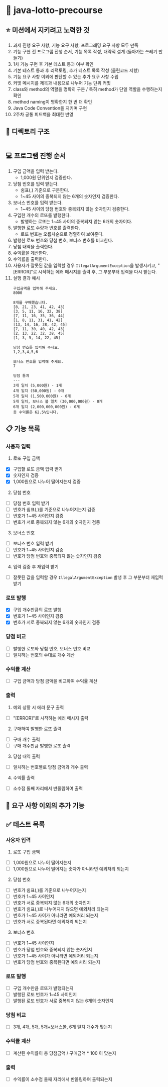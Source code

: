 # 🎱 java-lotto-precourse

## ⭐️ 미션에서 지키려고 노력한 것
1. 과제 진행 요구 사항, 기능 요구 사항, 프로그래밍 요구 사항 모두 만족
2. 기능 구현 전 프로그램 진행 순서, 기능 목록 작성, 대략적 설계 (돌아가는 쓰레기 만들기)
3. 1차 기능 구현 후 기본 테스트 통과 여부 확인
4. 기본 테스트 통과 후 리팩토링, 추가 테스트 목록 작성 (클린코드 지향)
5. 기능 요구 사항 이외에 판단할 수 있는 추가 요구 사항 수립
6. 커밋 메시지를 제목과 내용으로 나누어 기능 단위 커밋
7. class와 method의 역할을 명확히 구분 / 특히 method가 단일 역할을 수행하는지 확인
8. method naming이 명확한지 한 번 더 확인
9. Java Code Convention을 지키며 구현
10. 2주차 공통 피드백을 최대한 반영

## 📁 디렉토리 구조
```
```

## 💻 프로그램 진행 순서
1. 구입 금액을 입력 받는다.
    * 1,000원 단위인지 검증한다.
2. 당첨 번호를 입력 받는다.
    * 쉼표(,) 기준으로 구분한다.
    * 1~45 사이의 중복되지 않는 6개의 숫자인지 검증한다.
3. 보너스 번호를 입력 받는다.
    * 1~45 사이의 당첨 번호와 중복되지 않는 숫자인지 검증한다.
4. 구입한 개수의 로또를 발행한다.
    * 발행하는 로또는 1~45 사이의 중복되지 않는 6개의 숫자이다.
5. 발행한 로또 수량과 번호를 출력한다.
    * 로또 번호는 오름차순으로 정렬하여 보여준다.
6. 발행한 로또 번호와 당첨 번호, 보너스 번호를 비교한다.
7. 당첨 내역을 출력한다.
8. 수익률을 계산한다.
9. 수익률을 출력한다.
10. 사용자가 잘못된 값을 입력할 경우 ``IllegalArgumentException``을 발생시키고, "[ERROR]"로 시작하는 에러 메시지를 출력 후, 그 부분부터 입력을 다시 받는다. 
11. 실행 결과 예시
    ```
    구입금액을 입력해 주세요.
    8000
    
    8개를 구매했습니다.
    [8, 21, 23, 41, 42, 43] 
    [3, 5, 11, 16, 32, 38]
    [7, 11, 16, 35, 36, 44]
    [1, 8, 11, 31, 41, 42]
    [13, 14, 16, 38, 42, 45]
    [7, 11, 30, 40, 42, 43]
    [2, 13, 22, 32, 38, 45]
    [1, 3, 5, 14, 22, 45]
    
    당첨 번호를 입력해 주세요.
    1,2,3,4,5,6
    
    보너스 번호를 입력해 주세요.
    7
    
    당첨 통계
    ---
    3개 일치 (5,000원) - 1개
    4개 일치 (50,000원) - 0개
    5개 일치 (1,500,000원) - 0개
    5개 일치, 보너스 볼 일치 (30,000,000원) - 0개
    6개 일치 (2,000,000,000원) - 0개
    총 수익률은 62.5%입니다.
    ```

## 📋 기능 목록
### 사용자 입력
1. 로또 구입 금액
- [x] 구입할 로또 금액 입력 받기
- [x] 숫자인지 검증
- [x] 1,000원으로 나누어 떨어지는지 검증

2. 당첨 번호
- [ ] 당첨 번호 입력 받기
- [ ] 번호가 쉼표(,)를 기준으로 나누어지는지 검증
- [ ] 번호가 1~45 사이인지 검증
- [ ] 번호가 서로 중복되지 않는 6개의 숫자인지 검증

3. 보너스 번호
- [ ] 보너스 번호 입력 받기
- [ ] 번호가 1~45 사이인지 검증
- [ ] 번호가 당첨 번호와 중복되지 않는 숫자인지 검증

4. 입력 검증 후 재입력 받기
- [ ] 잘못된 값을 입력할 경우 ``IllegalArgumentException`` 발생 후 그 부분부터 재입력 받기

###  로또 발행
- [x] 구입 개수만큼의 로또 발행
- [x] 번호가 1~45 사이인지 검증
- [x] 번호가 서로 중복되지 않는 6개의 숫자인지 검증

### 당첨 비교
- [ ] 발행한 로또와 당첨 번호, 보너스 번호 비교
- [ ] 일치하는 번호의 수대로 개수 계산
 
### 수익률 계산
- [ ] 구입 금액과 당첨 금액을 비교하여 수익률 계산

### 출력
1. 예외 상황 시 에러 문구 출력
- [ ] "[ERROR]"로 시작하는 에러 메시지 출력

2. 구매하여 발행한 로또 출력
- [ ] 구매 개수 출력
- [ ] 구매 개수만큼 발행한 로또 출력

3. 당첨 내역 출력
- [ ] 일치하는 번호별로 당첨 금액과 개수 출력

4. 수익률 출력
- [ ] 소수점 둘째 자리에서 반올림하여 출력

## 🤔 요구 사항 이외의 추가 기능

## ✅ 테스트 목록
### 사용자 입력
1. 로또 구입 금액
- [ ] 1,000원으로 나누어 떨어지는지
- [ ] 1,000원으로 나누어 떨어지는 숫자가 아니라면 예외처리 되는지

2. 당첨 번호
- [ ] 번호가 쉼표(,)를 기준으로 나누어지는지
- [ ] 번호가 1~45 사이인지
- [ ] 번호가 서로 중복되지 않는 6개의 숫자인지
- [ ] 번호가 쉼표(,)로 나누어지지 않으면 예외처리 되는지
- [ ] 번호가 1~45 사이가 아니라면 예외처리 되는지
- [ ] 번호가 서로 중복된다면 예외처리 되는지

3. 보너스 번호
- [ ] 번호가 1~45 사이인지
- [ ] 번호가 당첨 번호와 중복되지 않는 숫자인지
- [ ] 번호가 1~45 사이가 아니라면 예외처리 되는지
- [ ] 번호가 당첨 번호와 중복된다면 예외처리 되는지

### 로또 발행
- [ ] 구입 개수만큼 로또가 발행되는지
- [ ] 발행된 로또 번호가 1~45 사이인지
- [ ] 발행된 로또 번호가 서로 중복되지 않는 6개의 숫자인지

### 당첨 비교
- [ ] 3개, 4개, 5개, 5개+보너스볼, 6개 일치 개수가 맞는지

### 수익률 계산
- [ ] 계산된 수익률이 총 당첨금액 / 구매금액 * 100 이 맞는지

### 출력
- [ ] 수익률이 소수점 둘째 자리에서 반올림하여 출력되는지